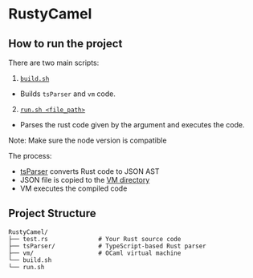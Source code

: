 # RustyCamel

## How to run the project
There are two main scripts: 
1. [`build.sh`](/build.sh)
- Builds `tsParser` and `vm` code. 
2. [`run.sh <file_path>`](/run.sh)
- Parses the rust code given by the argument and executes the code.

Note: Make sure the node version is compatible

The process:
- [tsParser](./tsParser/) converts Rust code to JSON AST
- JSON file is copied to the [VM directory](./vm/)
- VM executes the compiled code

## Project Structure
```
RustyCamel/
├── test.rs              # Your Rust source code
├── tsParser/            # TypeScript-based Rust parser
├── vm/                  # OCaml virtual machine
└── build.sh 
└── run.sh 
```